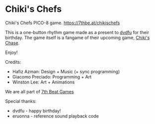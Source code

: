 # Chiki's Chefs
Chiki's Chefs PICO-8 game. https://7thbe.at/chikischefs

This is a one-button rhythm game made as a present to [dvdfu](https://dvdfu.itch.io) for their birthday. The game itself is a fangame of their upcoming game, [Chiki's Chase](https://dvdfu.itch.io/chiki2).

Enjoy!

Credits:

- Hafiz Azman: Design + Music (+ sync programming)
- Giacomo Preciado: Programming + Art
- Winston Lee: Art + Animations

We are all part of [7th Beat Games](https://7thbe.at/)

Special thanks:
- dvdfu - happy birthday!
- eruonna - reference sound playback code
